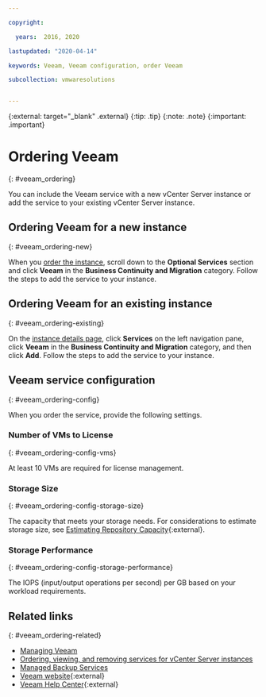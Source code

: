 ```yaml
---

copyright:

  years:  2016, 2020

lastupdated: "2020-04-14"

keywords: Veeam, Veeam configuration, order Veeam

subcollection: vmwaresolutions


---
```


{:external: target="_blank" .external}
{:tip: .tip}
{:note: .note}
{:important: .important}

# Ordering Veeam
{: #veeam_ordering}

You can include the Veeam service with a new vCenter Server instance or add the service to your existing vCenter Server instance.

## Ordering Veeam for a new instance
{: #veeam_ordering-new}

When you [order the instance](/docs/vmwaresolutions?topic=vmwaresolutions-vc_orderinginstance#vc_orderinginstance-procedure), scroll down to the **Optional Services** section and click **Veeam** in the **Business Continuity and Migration** category. Follow the steps to add the service to your instance.

## Ordering Veeam for an existing instance
{: #veeam_ordering-existing}

On the [instance details page](/docs/vmwaresolutions?topic=vmwaresolutions-vc_viewinginstances), click **Services** on the left navigation pane, click **Veeam** in the **Business Continuity and Migration** category, and then click **Add**. Follow the steps to add the service to your instance.

## Veeam service configuration
{: #veeam_ordering-config}

When you order the service, provide the following settings.

### Number of VMs to License
{: #veeam_ordering-config-vms}

At least 10 VMs are required for license management.

### Storage Size
{: #veeam_ordering-config-storage-size}

The capacity that meets your storage needs. For considerations to estimate storage size, see [Estimating Repository Capacity](https://bp.veeam.expert/repository_server/repository_planning/repository_planning_sizing){:external}.

### Storage Performance
{: #veeam_ordering-config-storage-performance}

The IOPS (input/output operations per second) per GB based on your workload requirements.

## Related links
{: #veeam_ordering-related}

* [Managing Veeam](/docs/vmwaresolutions?topic=vmwaresolutions-managingveeam)
* [Ordering, viewing, and removing services for vCenter Server instances](/docs/vmwaresolutions?topic=vmwaresolutions-vc_addingremovingservices)
* [Managed Backup Services](/docs/vmwaresolutions?topic=vmwaresolutions-managing_veeam_services)
* [Veeam website](https://www.veeam.com/){:external}
* [Veeam Help Center](https://www.veeam.com/documentation-guides-datasheets.html){:external}
